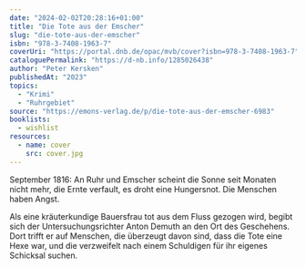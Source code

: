 ```yaml
---
date: "2024-02-02T20:28:16+01:00"
title: "Die Tote aus der Emscher"
slug: "die-tote-aus-der-emscher"
isbn: "978-3-7408-1963-7"
coverUri: "https://portal.dnb.de/opac/mvb/cover?isbn=978-3-7408-1963-7"
cataloguePermalink: "https://d-nb.info/1285026438"
author: "Peter Kersken"
publishedAt: "2023"
topics:
  - "Krimi"
  - "Ruhrgebiet"
source: "https://emons-verlag.de/p/die-tote-aus-der-emscher-6983"
booklists:
  - wishlist
resources:
  - name: cover
    src: cover.jpg
---
```


September 1816: An Ruhr und Emscher scheint die Sonne seit Monaten nicht mehr, 
die Ernte verfault, es droht eine Hungersnot. Die Menschen haben Angst.

Als eine kräuterkundige Bauersfrau tot aus dem Fluss gezogen wird, begibt sich 
der Untersuchungsrichter Anton Demuth an den Ort des Geschehens. Dort trifft er 
auf Menschen, die überzeugt davon sind, dass die Tote eine Hexe war, und die 
verzweifelt nach einem Schuldigen für ihr eigenes Schicksal suchen.
